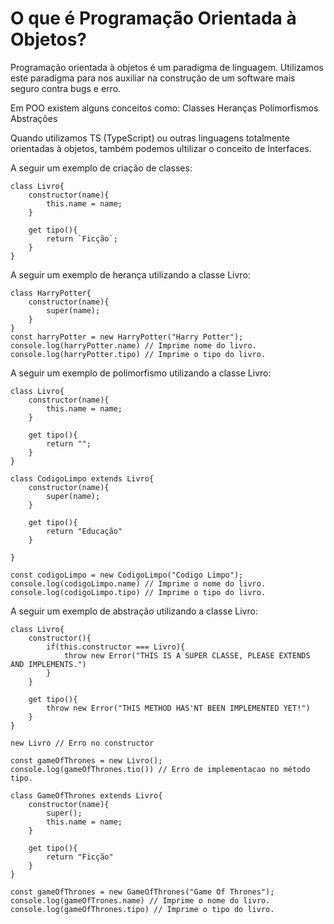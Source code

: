 # O que é Programação Orientada à Objetos?

Programação orientada à objetos é um paradigma de linguagem.
Utilizamos este paradigma para nos auxiliar na construção de um software mais seguro contra bugs e erro.

Em POO existem alguns conceitos como:
Classes
Heranças
Polimorfismos
Abstrações

Quando utilizamos TS (TypeScript) ou outras linguagens totalmente orientadas à objetos, também podemos ultilizar o conceito de Interfaces.

A seguir um exemplo de criação de classes:
```
class Livro{
    constructor(name){
        this.name = name;
    }
    
    get tipo(){
        return `Ficção`;
    }
}
```

A seguir um exemplo de herança utilizando a classe Livro:
```
class HarryPotter{
    constructor(name){
        super(name);
    }
}
const harryPotter = new HarryPotter("Harry Potter");
console.log(harryPotter.name) // Imprime nome do livro.
console.log(harryPotter.tipo) // Imprime o tipo do livro.
```

A seguir um exemplo de polimorfismo utilizando a classe Livro:
```
class Livro{
    constructor(name){
        this.name = name;
    }

    get tipo(){
        return "";
    }
}

class CodigoLimpo extends Livro{
    constructor(name){
        super(name);
    }

    get tipo(){
        return "Educação"
    }

}

const codigoLimpo = new CodigoLimpo("Codigo Limpo");
console.log(codigoLimpo.name) // Imprime o nome do livro.
console.log(codigoLimpo.tipo) // Imprime o tipo do livro.

```

A seguir um exemplo de abstração utilizando a classe Livro:
```
class Livro{
    constructor(){
        if(this.constructor === Livro){
            throw new Error("THIS IS A SUPER CLASSE, PLEASE EXTENDS AND IMPLEMENTS.")
        }
    }

    get tipo(){
        throw new Error("THIS METHOD HAS'NT BEEN IMPLEMENTED YET!")
    }
}

new Livro // Erro no constructor

const gameOfThrones = new Livro();
console.log(gameOfThrones.tio()) // Erro de implementacao no método tipo.

class GameOfThrones extends Livro{
    constructor(name){
        super();
        this.name = name;
    }

    get tipo(){
        return "Ficção"
    }
}

const gameOfThrones = new GameOfThrones("Game Of Thrones");
console.log(gameOfTrones.name) // Imprime o nome do livro.
console.log(gameOfThrones.tipo) // Imprime o tipo do livro.
```
